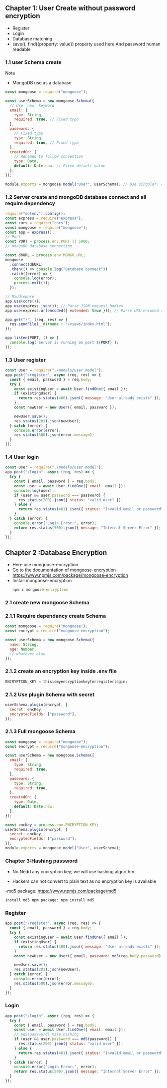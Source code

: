 ## Chapter 1: User Create without password encryption

- Register
- Login
- Database matching
- save(), find({property: value}) property used here.And password human readable

### 1.1 user Schema create

Note

- MongoDB use as a database

```javascript
const mongoose = require("mongoose");

const userSchema = new mongoose.Schema({
  // Use `new` keyword
  email: {
    type: String,
    required: true, // Fixed typo
  },
  password: {
    // Fixed typo
    type: String,
    required: true, // Fixed typo
  },
  createdOn: {
    // Renamed to follow convention
    type: Date,
    default: Date.now, // Fixed default value
  },
});

module.exports = mongoose.model("User", userSchema); // Use singular, capitalized model name
```

### 1.2 Server create and mongoDB database connect and all require dependency

```javascript
require("dotenv").config();
const express = require("express");
const cors = require("cors");
const mongoose = require("mongoose");
const app = express();
// Port
const PORT = process.env.PORT || 5000;
// mongoDB database connection

const dbURL = process.env.MONGO_URL;
mongoose
  .connect(dbURL)
  .then(() => console.log("Database connect"))
  .catch((error) => {
    console.log(error);
    process.exit(1);
  });

// Middleware
app.use(cors());
app.use(express.json()); // Parse JSON request bodies
app.use(express.urlencoded({ extended: true })); // Parse URL-encoded request bodies

app.get("/", (req, res) => {
  res.sendFile(__dirname + "/views/index.html");
});

app.listen(PORT, () => {
  console.log(`Server is running on port ${PORT}`);
});
```

### 1.3 User register

```javascript
const User = require("./models/user.model");
app.post("/register", async (req, res) => {
  const { email, password } = req.body;
  try {
    const existingUser = await User.findOne({ email });
    if (existingUser) {
      return res.status(400).json({ message: "User already exists" });
    }
    const newUser = new User({ email, password });

    newUser.save();
    res.status(201).json(newUser);
  } catch (error) {
    console.error(error);
    res.status(500).json(error.message);
  }
});
```

### 1.4 User login

```javascript
const User = require("./models/user.model");
app.post("/login", async (req, res) => {
  try {
    const { email, password } = req.body;
    const user = await User.findOne({ email: email });
    console.log(user);
    if (user && user.password === password) {
      res.status(200).json({ status: "valid user" });
    } else {
      return res.status(401).json({ status: "Invalid email or password" });
    }
  } catch (error) {
    console.error("Login Error:", error);
    return res.status(500).json({ message: "Internal Server Error" });
  }
});
```

## Chapter 2 :Database Encryption

- Here use mongoose-encryption
- Go to the documentation of mongoose-encryption https://www.npmjs.com/package/mongoose-encryption
- Install mongoose-encryption
  ```cmd
  npm i mongoose-encryption
  ```

### 2.1 create new mongoose Schema

### 2.1.1 Require dependancy create Schema

```javascript
const mongoose = require("mongoose");
const encrypt = require("mongoose-encryption");

const userSchema = new mongoose.Schema({
  name: String,
  age: Number,
  // whatever else
});
```

### 2.1.2 create an encryption key inside .env file

```javascript
ENCRYPTION_KEY = thisismyencryptionkeyforregisterlogin;
```

### 2.1.2 Use plugin Schema with secret

```javascript
userSchema.plugin(encrypt, {
  secret: encKey,
  encryptedFields: ["password"],
});
```

### 2.1.3 Full mongoose Schema

```javascript
const mongoose = require("mongoose");
const encrypt = require("mongoose-encryption");

const userSchema = new mongoose.Schema({
  email: {
    type: String,
    required: true,
  },
  password: {
    type: String,
    required: true,
  },
  createdOn: {
    type: Date,
    default: Date.now,
  },
});

const encKey = process.env.ENCRYPTION_KEY;
userSchema.plugin(encrypt, {
  secret: encKey,
  encryptedFields: ["password"],
});
module.exports = mongoose.model("User", userSchema);
```

### Chapter 3:Hashing password

- No Nedd any cncryption key; we will use hashing algorithm

- Hackers can not convert to plain text as no encryption key is available

-md5 package: https://www.npmjs.com/package/md5

```cmd
install md5 npm package: npm install md5

```

### Register

```javascript
app.post("/register", async (req, res) => {
  const { email, password } = req.body;
  try {
    const existingUser = await User.findOne({ email });
    if (existingUser) {
      return res.status(400).json({ message: "User already exists" });
    }
    const newUser = new User({ email, password: md5(req.body.password) }); // Hashing function use

    newUser.save();
    res.status(201).json(newUser);
  } catch (error) {
    console.error(error);
    res.status(500).json(error.message);
  }
});
```

### Login

```Javascript
app.post("/login", async (req, res) => {
  try {
    const { email, password } = req.body;
    const user = await User.findOne({ email: email });
    // md5(password) make hashing
    if (user && user.password === md5(password)) {
      res.status(200).json({ status: "valid user" });
    } else {
      return res.status(401).json({ status: "Invalid email or password" });
    }
  } catch (error) {
    console.error("Login Error:", error);
    return res.status(500).json({ message: "Internal Server Error" });
  }
});
```
